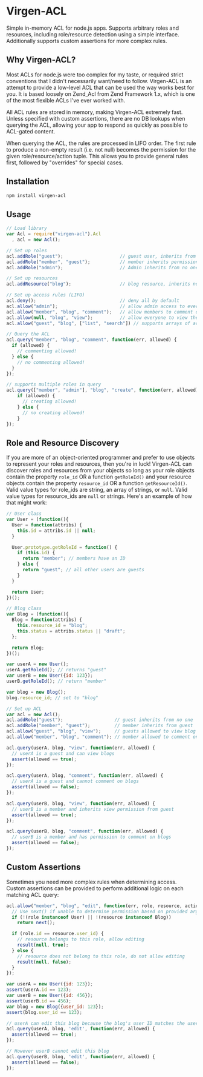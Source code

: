 # Virgen-ACL

Simple in-memory ACL for node.js apps. Supports arbitrary roles and resources,
including role/resource detection using a simple interface. Additionally
supports custom assertions for more complex rules.

## Why Virgen-ACL?

Most ACLs for node.js were too complex for my taste, or required strict
conventions that I didn't necessarily want/need to follow. Virgen-ACL is an
attempt to provide a low-level ACL that can be used the way works best for you.
It is based loosely on Zend_Acl from Zend Framework 1.x, which is one of the
most flexible ACLs I've ever worked with.

All ACL rules are stored in memory, making Virgen-ACL extremely fast. Unless
specified with custom assertions, there are no DB lookups when querying the ACL,
allowing your app to respond as quickly as possible to ACL-gated content.

When querying the ACL, the rules are processed in LIFO order. The first rule to
produce a non-empty result (i.e. not null) becomes the permission for the given
role/resource/action tuple. This allows you to provide general rules first,
followed by "overrides" for special cases.

## Installation

```bash
npm install virgen-acl
```

## Usage

```js
// Load library
var Acl = require("virgen-acl").Acl
  , acl = new Acl();

// Set up roles
acl.addRole("guest");                     // guest user, inherits from no one
acl.addRole("member", "guest");           // member inherits permissions from guest
acl.addRole("admin");                     // Admin inherits from no one

// Set up resources
acl.addResource("blog");                  // blog resource, inherits no resources

// Set up access rules (LIFO)
acl.deny();                               // deny all by default
acl.allow("admin");                       // allow admin access to everything
acl.allow("member", "blog", "comment");   // allow members to comment on blogs
acl.allow(null, "blog", "view");          // allow everyone to view the blogs
acl.allow("guest", "blog", ["list", "search"]) // supports arrays of actions

// Query the ACL
acl.query("member", "blog", "comment", function(err, allowed) {
  if (allowed) {
    // commenting allowed!
  } else {
    // no commenting allowed!
  }
});

// supports multiple roles in query
acl.query(["member", "admin"], "blog", "create", function(err, allowed) {
    if (allowed) {
      // creating allowed!
    } else {
      // no creating allowed!
    }
});
```

## Role and Resource Discovery

If you are more of an object-oriented programmer and prefer to use objects
to represent your roles and resources, then you're in luck! Virgen-ACL can
discover roles and resources from your objects so long as your role objects
contain the property `role_id` OR a function `getRoleId()` and your resource
objects contain the property `resource_id` OR a function `getResourceId()`.
Valid value types for role_ids are string, an array of strings, or `null`. Valid
value types for resource_ids are `null` or strings.
Here's an example of how that might work:

```js
// User class
var User = (function(){
  User = function(attribs) {
    this.id = attribs.id || null;
  }

  User.prototype.getRoleId = function() {
    if (this.id) {
      return "member"; // members have an ID
    } else {
      return "guest"; // all other users are guests
    }
  }

  return User;
})();

// Blog class
var Blog = (function(){
  Blog = function(attribs) {
    this.resource_id = "blog";
    this.status = attribs.status || "draft";
  };

  return Blog;
})();

var userA = new User();
userA.getRoleId(); // returns "guest"
var userB = new User({id: 123});
userB.getRoleId(); // return "member"

var blog = new Blog();
blog.resource_id; // set to "blog"

// Set up ACL
var acl = new Acl();
acl.addRole("guest");                   // guest inherits from no one
acl.addRole("member", "guest");         // member inherits from guest
acl.allow("guest", "blog", "view");     // guests allowed to view blog
acl.allow("member", "blog", "comment"); // member allowed to comment on blog

acl.query(userA, blog, "view", function(err, allowed) {
  // userA is a guest and can view blogs
  assert(allowed == true);
});

acl.query(userA, blog, "comment", function(err, allowed) {
  // userA is a guest and cannot comment on blogs
  assert(allowed == false);
});

acl.query(userB, blog, "view", function(err, allowed) {
  // userB is a member and inherits view permission from guest
  assert(allowed == true);
});

acl.query(userB, blog, "comment", function(err, allowed) {
  // userB is a member and has permission to comment on blogs
  assert(allowed == false);
});
```


## Custom Assertions

Sometimes you need more complex rules when determining access. Custom
assertions can be provided to perform additional logic on each matching
ACL query:

```js
acl.allow("member", "blog", "edit", function(err, role, resource, action, result, next) {
  // Use next() if unable to determine permission based on provided arguments
  if (!(role instanceof User) || !(resource instanceof Blog))
    return next();

  if (role.id == resource.user_id) {
    // resource belongs to this role, allow editing
    result(null, true);
  } else {
    // resource does not belong to this role, do not allow editing
    result(null, false);
  }
});

var userA = new User({id: 123});
assert(userA.id == 123);
var userB = new User({id: 456});
assert(userB.id == 456);
var blog = new Blog({user_id: 123});
assert(blog.user_id == 123);

// userA can edit this blog because the blog's user ID matches the userA's ID
acl.query(userA, blog, 'edit', function(err, allowed) {
  assert(allowed == true);
});

// However userB cannot edit this blog
acl.query(userB, blog, 'edit', function(err, allowed) {
  assert(allowed == false);
});
```

